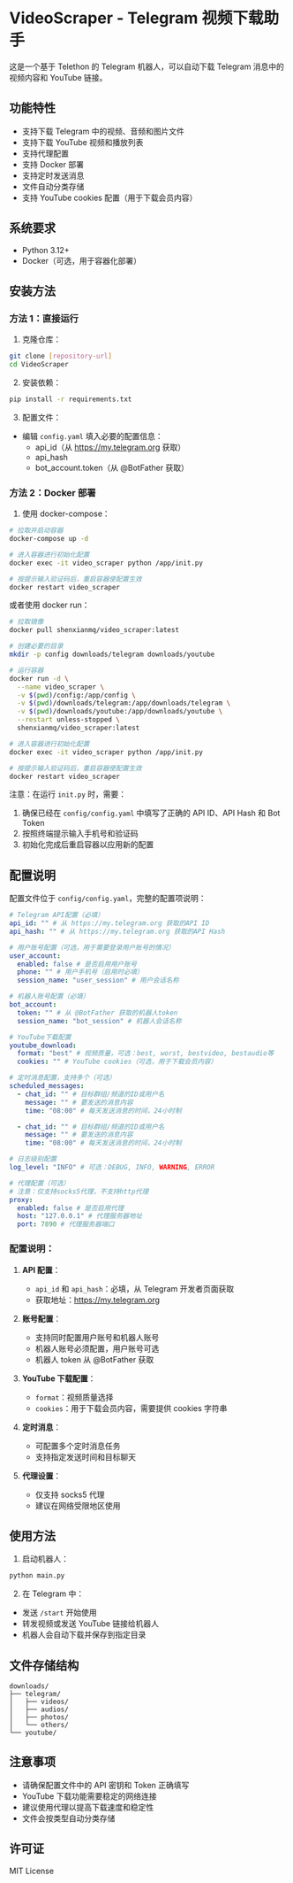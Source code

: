 # VideoScraper - Telegram 视频下载助手

这是一个基于 Telethon 的 Telegram 机器人，可以自动下载 Telegram 消息中的视频内容和 YouTube 链接。

## 功能特性

- 支持下载 Telegram 中的视频、音频和图片文件
- 支持下载 YouTube 视频和播放列表
- 支持代理配置
- 支持 Docker 部署
- 支持定时发送消息
- 文件自动分类存储
- 支持 YouTube cookies 配置（用于下载会员内容）

## 系统要求

- Python 3.12+
- Docker（可选，用于容器化部署）

## 安装方法

### 方法 1：直接运行

1. 克隆仓库：

```bash
git clone [repository-url]
cd VideoScraper
```

2. 安装依赖：

```bash
pip install -r requirements.txt
```

3. 配置文件：

- 编辑 `config.yaml` 填入必要的配置信息：
  - api_id（从 https://my.telegram.org 获取）
  - api_hash
  - bot_account.token（从 @BotFather 获取）

### 方法 2：Docker 部署

1. 使用 docker-compose：

```bash
# 拉取并启动容器
docker-compose up -d

# 进入容器进行初始化配置
docker exec -it video_scraper python /app/init.py

# 按提示输入验证码后，重启容器使配置生效
docker restart video_scraper
```

或者使用 docker run：

```bash
# 拉取镜像
docker pull shenxianmq/video_scraper:latest

# 创建必要的目录
mkdir -p config downloads/telegram downloads/youtube

# 运行容器
docker run -d \
  --name video_scraper \
  -v $(pwd)/config:/app/config \
  -v $(pwd)/downloads/telegram:/app/downloads/telegram \
  -v $(pwd)/downloads/youtube:/app/downloads/youtube \
  --restart unless-stopped \
  shenxianmq/video_scraper:latest

# 进入容器进行初始化配置
docker exec -it video_scraper python /app/init.py

# 按提示输入验证码后，重启容器使配置生效
docker restart video_scraper
```

注意：在运行 `init.py` 时，需要：

1. 确保已经在 `config/config.yaml` 中填写了正确的 API ID、API Hash 和 Bot Token
2. 按照终端提示输入手机号和验证码
3. 初始化完成后重启容器以应用新的配置

## 配置说明

配置文件位于 `config/config.yaml`，完整的配置项说明：

```yaml
# Telegram API配置（必填）
api_id: "" # 从 https://my.telegram.org 获取的API ID
api_hash: "" # 从 https://my.telegram.org 获取的API Hash

# 用户账号配置（可选，用于需要登录用户账号的情况）
user_account:
  enabled: false # 是否启用用户账号
  phone: "" # 用户手机号（启用时必填）
  session_name: "user_session" # 用户会话名称

# 机器人账号配置（必填）
bot_account:
  token: "" # 从 @BotFather 获取的机器人token
  session_name: "bot_session" # 机器人会话名称

# YouTube下载配置
youtube_download:
  format: "best" # 视频质量，可选：best, worst, bestvideo, bestaudio等
  cookies: "" # YouTube cookies（可选，用于下载会员内容）

# 定时消息配置，支持多个（可选）
scheduled_messages:
  - chat_id: "" # 目标群组/频道的ID或用户名
    message: "" # 要发送的消息内容
    time: "08:00" # 每天发送消息的时间，24小时制

  - chat_id: "" # 目标群组/频道的ID或用户名
    message: "" # 要发送的消息内容
    time: "08:00" # 每天发送消息的时间，24小时制

# 日志级别配置
log_level: "INFO" # 可选：DEBUG, INFO, WARNING, ERROR

# 代理配置（可选）
# 注意：仅支持socks5代理，不支持http代理
proxy:
  enabled: false # 是否启用代理
  host: "127.0.0.1" # 代理服务器地址
  port: 7890 # 代理服务器端口
```

### 配置说明：

1. **API 配置**：

   - `api_id` 和 `api_hash`：必填，从 Telegram 开发者页面获取
   - 获取地址：https://my.telegram.org

2. **账号配置**：

   - 支持同时配置用户账号和机器人账号
   - 机器人账号必须配置，用户账号可选
   - 机器人 token 从 @BotFather 获取

3. **YouTube 下载配置**：

   - `format`：视频质量选择
   - `cookies`：用于下载会员内容，需要提供 cookies 字符串

4. **定时消息**：

   - 可配置多个定时消息任务
   - 支持指定发送时间和目标聊天

5. **代理设置**：
   - 仅支持 socks5 代理
   - 建议在网络受限地区使用

## 使用方法

1. 启动机器人：

```bash
python main.py
```

2. 在 Telegram 中：

- 发送 `/start` 开始使用
- 转发视频或发送 YouTube 链接给机器人
- 机器人会自动下载并保存到指定目录

## 文件存储结构

```
downloads/
├── telegram/
│   ├── videos/
│   ├── audios/
│   ├── photos/
│   └── others/
└── youtube/
```

## 注意事项

- 请确保配置文件中的 API 密钥和 Token 正确填写
- YouTube 下载功能需要稳定的网络连接
- 建议使用代理以提高下载速度和稳定性
- 文件会按类型自动分类存储

## 许可证

MIT License
